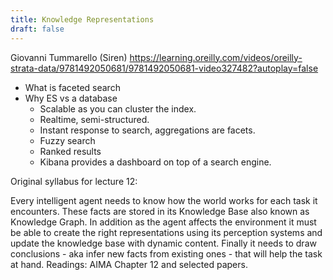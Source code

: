 ```yaml
---
title: Knowledge Representations
draft: false
---
```


Giovanni Tummarello (Siren)
https://learning.oreilly.com/videos/oreilly-strata-data/9781492050681/9781492050681-video327482?autoplay=false


* What is faceted search 
* Why ES vs a database
  * Scalable as you can cluster the index. 
  * Realtime, semi-structured. 
  * Instant response to search, aggregations are facets. 
  * Fuzzy search
  * Ranked results
  * Kibana provides a dashboard on top of a search engine. 


Original syllabus for lecture 12:

Every intelligent agent needs to know how the world works for each task it encounters. These facts are stored in its Knowledge Base also known as Knowledge Graph. In addition as the agent affects the environment it must be able to create the right representations using its perception systems and update the knowledge base with dynamic content. Finally it needs to draw conclusions - aka infer new facts from existing ones - that will help the task at hand.  Readings: AIMA Chapter 12 and selected papers.